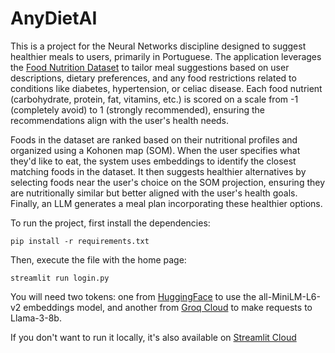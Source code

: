 # AnyDietAI
This is a project for the Neural Networks discipline designed to suggest healthier meals to users, primarily in Portuguese. The application leverages the <a href="https://www.kaggle.com/datasets/shrutisaxena/food-nutrition-dataset">Food Nutrition Dataset</a> to tailor meal suggestions based on user descriptions, dietary preferences, and any food restrictions related to conditions like diabetes, hypertension, or celiac disease. Each food nutrient (carbohydrate, protein, fat, vitamins, etc.) is scored on a scale from -1 (completely avoid) to 1 (strongly recommended), ensuring the recommendations align with the user's health needs.

Foods in the dataset are ranked based on their nutritional profiles and organized using a Kohonen map (SOM). When the user specifies what they'd like to eat, the system uses embeddings to identify the closest matching foods in the dataset. It then suggests healthier alternatives by selecting foods near the user's choice on the SOM projection, ensuring they are nutritionally similar but better aligned with the user's health goals. Finally, an LLM generates a meal plan incorporating these healthier options.

To run the project, first install the dependencies:

```pip install -r requirements.txt```

Then, execute the file with the home page:

```streamlit run login.py```

You will need two tokens: one from <a href="https://huggingface.co/">HuggingFace</a> to use the all-MiniLM-L6-v2 embeddings model, and another from <a href="https://console.groq.com/keys">Groq Cloud</a> to make requests to Llama-3-8b.

If you don't want to run it locally, it's also available on <a href="https://anydietai.streamlit.app/">Streamlit Cloud</a>

